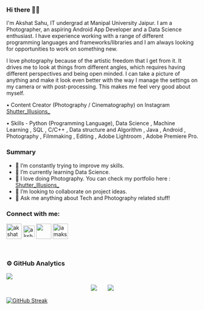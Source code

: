 ### Hi there 👋🏻

I'm Akshat Sahu, IT undergrad at Manipal University Jaipur. I am a Photographer, an aspiring Android App Developer and a Data Science enthusiast. I have experience working with a range of different programming languages and frameworks/libraries and I am always looking for opportunities to work on something new.

I love photography because of the artistic freedom that I get from it. It drives me to look at things from different angles, which requires having different perspectives and being open minded. I can take a picture of anything and make it look even better with the way I manage the settings on my camera or with post-processing. This makes me feel very good about myself. 

• Content Creator (Photography / Cinematography) on Instagram  [Shutter_Illusions_](https://www.instagram.com/shutter_illusions_/) 

• Skills - Python (Programming Language), Data Science , Machine Learning , SQL , C/C++ , Data structure and Algorithm , Java , Android , Photography , Filmmaking , Editing , Adobe Lightroom , Adobe Premiere Pro.



### Summary

- 🔭 I’m constantly trying to improve my skills.
- 🌱 I’m currently learning Data Science.
- 📸 I love doing Photography. You can check my portfolio here :  [Shutter_Illusions_](https://www.instagram.com/shutter_illusions_/) 
- 👯 I’m looking to collaborate on project ideas.
- 💬 Ask me anything about Tech and Photography related stuff!

<h3 align="left">Connect with me:</h3>
<p align="left">
<a href="https://www.linkedin.com/in/akshat2634/" target="blank"><img align="center" src="https://img.icons8.com/color/48/000000/linkedin-2--v1.png" alt="akshat2634" height="40" width="40" /></a>
<a href="https://www.kaggle.com/akshatsahu2634" target="blank"><img align="center" src="https://raw.githubusercontent.com/rahuldkjain/github-profile-readme-generator/master/src/images/icons/Social/kaggle.svg" alt="akshatsahu2634" height="30" width="30" /></a>
<!-- <a href="https://www.hackerrank.com/akshat2634" target="blank"><img align="center" src="https://raw.githubusercontent.com/rahuldkjain/github-profile-readme-generator/master/src/images/icons/Social/hackerrank.svg" alt="akshat2634" height="40" width="40" /></a> -->
<a href="mailto:akshatsahu1@gmail.com" title="Mail me" target="_blank" onclick="window.open('your WS URL');">
<img align="center" src="https://img.icons8.com/color/48/000000/gmail-new.png" height="40" width="40"/></a>
<a href="https://www.instagram.com/iamakshatsahu/" target="blank"><img align="center" src="https://raw.githubusercontent.com/rahuldkjain/github-profile-readme-generator/master/src/images/icons/Social/instagram.svg" alt="iamakshatsahu" height="40" width="40" /></a>  
</p> <br>

### ⚙️ GitHub Analytics

<img src="https://komarev.com/ghpvc/?username=Akshat2634&label=Profile+Views">    

<p align="center">
<img src="https://github-readme-stats.vercel.app/api?username=Akshat2634&count_private=true&show_icons=true&theme=algolia">
&nbsp &nbsp &nbsp
<img src ="https://github-readme-stats.vercel.app/api/top-langs/?username=Akshat2634&layout=compact&theme=algolia">
</p>

[![GitHub Streak](https://github-readme-streak-stats.herokuapp.com?user=Akshat2634&theme=algolia&date_format=M%20j%5B%2C%20Y%5D)](https://git.io/streak-stats)




